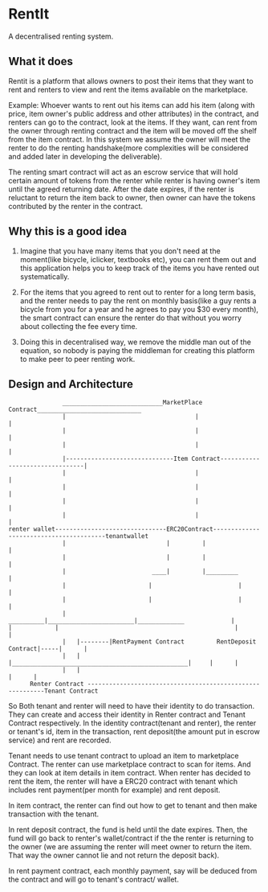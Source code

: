 # RentIt

A decentralised renting system.

## What it does

Rentit is a platform that allows owners to post their items that they want to rent and renters to view and rent the items available on the marketplace.

Example: Whoever wants to rent out his items can add his item (along with price, item owner's public address and other attributes) in the contract, and renters can go to the contract, look at the items. If they want, can rent from the owner through renting contract and the item will be moved off the shelf from the item contract. In this system we assume the owner will meet the renter to do the renting handshake(more complexities will be considered and added later in developing the deliverable).

The renting smart contract will act as an escrow service that will hold certain amount of tokens from the renter while renter is having owner's item until the agreed returning date. After the date expires, if the renter is reluctant to return the item back to owner, then owner can have the tokens contributed by the renter in the contract.

## Why this is a good idea

1. Imagine that you have many items that you don't need at the moment(like bicycle, iclicker, textbooks etc), you can rent them out and this application helps you to keep track of the items you have rented out systematically.

2. For the items that you agreed to rent out to renter for a long term basis, and the renter needs to pay the rent on monthly basis(like a guy rents a bicycle from you for a year and he agrees to pay you $30 every month), the smart contract can ensure the renter do that without you worry about collecting the fee every time.

3. Doing this in decentralised way, we remove the middle man out of the equation, so nobody is paying the middleman for creating this platform to make peer to peer renting work.

## Design and Architecture




                   ____________________________MarketPlace Contract_____________________________
                   |                                    |                                      |
                   |                                    |                                      |
                   |                                    |                                      |
                   |------------------------------Item Contract--------------------------------|
                   |                                    |                                      |            
                   |                                    |                                      |
                   |                                    |                                      |
                   |                                    |                                      |
    renter wallet-------------------------------ERC20Contract----------------------------------------tenantwallet
                   |                            |         |                                    |
                   |                            |         |                                    |
                   |                        ____|         |_________                           |
                   |                       |                        |                          |
                   |                       |                        |                          |
                   |             __________|________________________|_____________             |                 |            |                                                 |            |
                   |   |--------|RentPayment Contract         RentDeposit Contract|-----|      |
                   |   |        |_________________________________________________|     |      |     
                   |   |                                                                |      |
          Renter Contract ----------------------------------------------------------Tenant Contract


So Both tenant and renter will need to have their identity to do transaction. They can create and access their identity in Renter contract and Tenant Contract respectively. In the identity contract(tenant and renter), the renter or tenant's id, item in the transaction, rent deposit(the amount put in escrow service) and rent are recorded.

Tenant needs to use tenant contract to upload an item to marketplace Contract. The renter can use marketplace contract to scan for items. And they can look at item details in item contract. When renter has decided to rent the item, the renter will have a ERC20 contract with tenant which includes rent payment(per month for example) and rent deposit. 

In item contract, the renter can find out how to get to tenant and then make transaction with the tenant.

In rent deposit contract, the fund is held until the date expires. Then, the fund will go back to renter's wallet/contract if the the renter is returning to the owner (we are assuming the renter will meet owner to return the item. That way the owner cannot lie and not return the deposit back).

In rent payment contract, each monthly payment, say will be deduced from the contract and will go to tenant's contract/ wallet.

